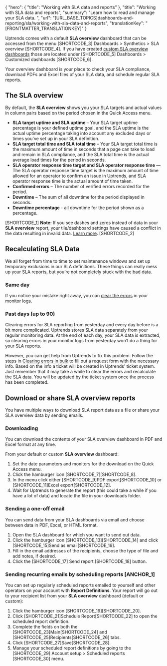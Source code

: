 {
  "hero": {
    "title": "Working with SLA data and reports"
  },
  "title": "Working with SLA data and reports",
  "summary": "Learn how to read and manage your SLA data. ",
  "url": "[URL_BASE_TOPICS]dashboards-and-reporting/sla/working-with-sla-data-and-reports",
  "translationKey": "[FRONTMATTER_TRANSLATIONKEY]"
}

Uptrends comes with a default **SLA overview** dashboard that can be accessed from the menu [SHORTCODE_3] Dashboards > Synthetics > SLA overview [SHORTCODE_4]. If you have created [custom SLA overview dashboards]([LINK_URL_1]) those are located under [SHORTCODE_5] Dashboards > Customized dashboards [SHORTCODE_6]. 

Your overview dashboard is your place to check your SLA compliance, download PDFs and Excel files of your SLA data, and schedule regular SLA reports.

## The SLA overview

By default, the **SLA overview** shows you your SLA targets and actual values in column pairs based on the period chosen in the Quick Access menu.

- **SLA target uptime and SLA uptime** – Your SLA target uptime percentage is your defined uptime goal, and the SLA uptime is the actual uptime percentage taking into account any excluded days or times you've set up in your SLA definition.
- **SLA target total time and SLA total time** – Your SLA target total time is the maximum amount of time in seconds that a page can take to load and remain in SLA compliance, and the SLA total time is the actual average load times for the period in seconds.
- **SLA operator response time target and SLA operator response time** — The SLA operator response time target is the maximum amount of time allowed for an operator to confirm an issue in Uptrends, and SLA operator response time is the actual amount of time taken.
- **Confirmed errors** – The number of verified errors recorded for the period.
- **Downtime** – The sum of all downtime for the period displayed in seconds.
- **Downtime percentage** - all downtime for the period shown as a percentage.

[SHORTCODE_1]
**Note:** If you see dashes and zeros instead of data in your **SLA overview** report, your tile/dashboard settings have caused a conflict in the data resulting in invalid data. [Learn more]([LINK_URL_2]).
[SHORTCODE_2]

## Recalculating SLA Data

We all forget from time to time to set maintenance windows and set up temporary exclusions in our SLA definitions. These things can really mess up your SLA reports, but you’re not completely stuck with the bad data.

### Same day

If you notice your mistake right away, you can [clear the errors]([LINK_URL_3]) in your monitor logs.

### Past days (up to 90)

Clearing errors for SLA reporting from yesterday and every day before is a bit more complicated. Uptrends stores SLA data separately from your regular monitoring data. At the end of each day, your SLA data is extracted, so clearing errors in your monitor logs from yesterday won’t do a thing for your SLA reports. 

However, you can get help from Uptrends to fix this problem. Follow the steps in [Clearing errors in bulk]([LINK_URL_4]) to fill out a request form with the necessary info. Based on the info a ticket will be created in Uptrends' ticket system. Just remember that it may take a while to clear the errors and recalculate the SLA data. You will be updated by the ticket system once the process has been completed. 

## Download or share SLA overview reports

You have multiple ways to download SLA report data as a file or share your SLA overview data by sending emails.

### Downloading

You can download the contents of your SLA overview dashboard in PDF and Excel format at any time.

From your default or custom **SLA overview** dashboard:

1.  Set the date parameters and monitors for the download on the Quick Access menu.
2.  Click the hamburger icon [SHORTCODE_7][SHORTCODE_8].
3.  In the menu click either [SHORTCODE_9]PDF export[SHORTCODE_10] or [SHORTCODE_11]Excel export[SHORTCODE_12].
4.  Wait for Uptrends to generate the report (this could take a while if you have a lot of data) and locate the file in your downloads folder.

### Sending a one-off email

You can send data from your SLA dashboards via email and choose between data in PDF, Excel, or HTML format. 

1. Open the SLA dashboard for which you want to send out data.
2. Click the hamburger icon [SHORTCODE_13][SHORTCODE_14] and click [SHORTCODE_15]Send as email[SHORTCODE_16].
3. Fill in the email addresses of the recipients, choose the type of file and add notes, if desired.
4. Click the [SHORTCODE_17] Send report [SHORTCODE_18] button.

### Sending recurring emails by scheduling reports [ANCHOR_1]

You can set up regularly scheduled reports emailed to yourself and other operators on your account with **Report Definitions**. Your report will go out to your recipient list from your **SLA overview** dashboard (default or custom):

1.  Click the hamburger icon [SHORTCODE_19][SHORTCODE_20].
2.  Click [SHORTCODE_21]Schedule Report[SHORTCODE_22] to open the scheduled report definition.
3.  Complete the fields on both the [SHORTCODE_23]Main[SHORTCODE_24] and [SHORTCODE_25]Recipients[SHORTCODE_26] tabs.
4.  Click [SHORTCODE_27]Save[SHORTCODE_28].
5.  Manage your scheduled report definitions by going to the [SHORTCODE_29] Account setup > Scheduled reports [SHORTCODE_30] menu.
